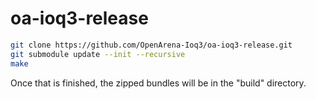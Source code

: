 # oa-ioq3-release

```bash
git clone https://github.com/OpenArena-Ioq3/oa-ioq3-release.git
git submodule update --init --recursive
make
```

Once that is finished, the zipped bundles will be in the "build" directory.
